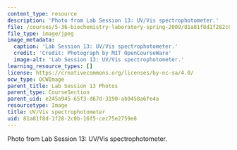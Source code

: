 ```yaml
---
content_type: resource
description: 'Photo from Lab Session 13: UV/Vis spectrophotometer.'
file: /courses/5-36-biochemistry-laboratory-spring-2009/81a81f8d1f282c0b16f5cec75e2759e8_Lab13_1.jpg
file_type: image/jpeg
image_metadata:
  caption: 'Lab Session 13: UV/Vis spectrophotometer.'
  credit: 'Credit: Photograph by MIT OpenCourseWare'
  image-alt: 'Lab Session 13: UV/Vis spectrophotometer.'
learning_resource_types: []
license: https://creativecommons.org/licenses/by-nc-sa/4.0/
ocw_type: OCWImage
parent_title: Lab Session 13 Photos
parent_type: CourseSection
parent_uid: e245a945-65f3-d67d-3190-ab9458a6fe4a
resourcetype: Image
title: UV/Vis spectrophotometer
uid: 81a81f8d-1f28-2c0b-16f5-cec75e2759e8
---
```

Photo from Lab Session 13: UV/Vis spectrophotometer.